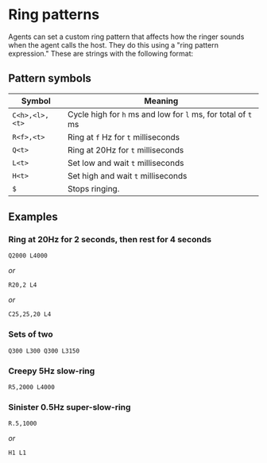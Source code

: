 # Ring patterns

Agents can set a custom ring pattern that affects how the ringer sounds when the agent calls the host.
They do this using a "ring pattern expression." These are strings with the following format:

## Pattern symbols

| Symbol         | Meaning                                                       |
|----------------|---------------------------------------------------------------|
| `C<h>,<l>,<t>` | Cycle high for `h` ms and low for `l` ms, for total of `t` ms |
| `R<f>,<t>`     | Ring at `f` Hz for `t` milliseconds                           |
| `Q<t>`         | Ring at 20Hz for `t` milliseconds                             |
| `L<t>`         | Set low and wait `t` milliseconds                             |
| `H<t>`         | Set high and wait `t` milliseconds                            |
| `$`            | Stops ringing.                                                |

## Examples

### Ring at 20Hz for 2 seconds, then rest for 4 seconds

```
Q2000 L4000
```
*or*
```
R20,2 L4
```
*or*
```
C25,25,20 L4
```

### Sets of two

```
Q300 L300 Q300 L3150
```

### Creepy 5Hz slow-ring

```
R5,2000 L4000
```

### Sinister 0.5Hz super-slow-ring

```
R.5,1000
```
*or*
```
H1 L1
```